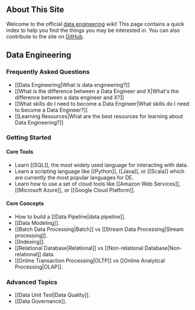 ## About This Site

Welcome to the official [data engineering](https://www.reddit.com/r/dataengineering) wiki! This page contains a quick index to help you find the things you may be interested in. You can also contribute to the site on [GitHub](https://github.com/JPHaus/data-engineering-wiki).

## Data Engineering

### Frequently Asked Questions

- [[Data Engineering|What is data engineering?]]
- [[What is the difference between a Data Engineer and X|What's the difference between a data engineer and X?]]
- [[What skills do I need to become a Data Engineer|What skills do I need to become a Data Engineer?]]
- [[Learning Resources|What are the best resources for learning about Data Engineering?]]

### Getting Started

#### Core Tools

- Learn [[SQL]], the most widely used language for interacting with data.
- Learn a scripting language like [[Python]], [[Java]], or [[Scala]] which are currently the most popular languages for DE.
- Learn how to use a set of cloud tools like [[Amazon Web Services]], [[Microsoft Azure]], or [[Google Cloud Platform]].

#### Core Concepts

- How to build a [[Data Pipeline|data pipeline]].
- [[Data Modeling]].
- [[Batch Data Processing|Batch]] vs [[Stream Data Processing|Stream processing]].
- [[Indexing]].
- [[Relational Database|Relational]] vs [[Non-relational Database|Non-relational]] data.
- [[Online Transaction Processing|OLTP]] vs [[Online Analytical Processing|OLAP]].

### Advanced Topics

- [[Data Unit Test|Data Quality]].
- [[Data Governance]].
